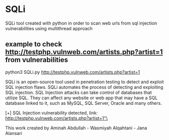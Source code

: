# SQLi
SQLi tool created with python in order to scan web urls from sql injection vulnerabilities using multithread approach 




example to check  http://testphp.vulnweb.com/artists.php?artist=1 from vulnerabilities 
--------------------------------------------------------------------------------------
python3 SQLi.py  http://testphp.vulnweb.com/artists.php?artist=1  

SQLi is an open-source tool used in penetration testing to detect and exploit SQL injection flaws. SQLi automates the process of detecting and exploiting SQL injection. SQL Injection attacks can take control of databases that utilize SQL. They can affect any website or web app that may have a SQL database linked to it, such as MySQL, SQL Server, Oracle and many others.

[+] SQL Injection vulnerability detected, link: http://testphp.vulnweb.com/artists.php?artist=1"\



This work created by 
Aminah Abdullah - Wasmiyah Alqahtani - Jana Alansari 
